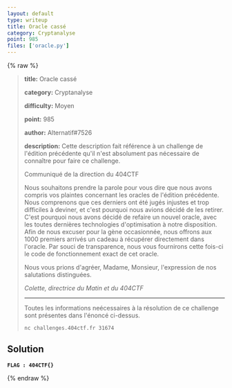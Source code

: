 ```yaml
---
layout: default
type: writeup
title: Oracle cassé
category: Cryptanalyse
point: 985
files: ['oracle.py']
---
```


{% raw %}
> **title:** Oracle cassé
>
> **category:** Cryptanalyse
>
> **difficulty:** Moyen
>
> **point:** 985
>
> **author:** Alternatif#7526
>
> **description:**
> Cette description fait référence à un challenge de l'édition précédente qu'il n'est absolument pas nécessaire de connaître pour faire ce challenge.
> 
> Communiqué de la direction du 404CTF
> 
> Nous souhaitons prendre la parole pour vous dire que nous avons compris vos plaintes concernant les oracles de l'édition précédente. Nous comprenons que ces derniers ont été jugés injustes et trop difficiles à deviner, et c'est pourquoi nous avions décidé de les retirer. C'est pourquoi nous avons décidé de refaire un nouvel oracle, avec les toutes dernières technologies d'optimisation à notre disposition. Afin de nous excuser pour la gène occasionnée, nous offrons aux 1000 premiers arrivés un cadeau à récupérer directement dans l'oracle. Par souci de transparence, nous vous fournirons cette fois-ci le code de fonctionnement exact de cet oracle.
> 
> Nous vous prions d'agréer, Madame, Monsieur, l'expression de nos salutations distinguées.  
> 
> *Colette, directrice du Matin et du 404CTF*
> 
> ***
> 
> Toutes les informations neécessaires à la résolution de ce challenge sont présentes dans l'énoncé ci-dessus.
> 
> ```
> nc challenges.404ctf.fr 31674
> ```

## Solution


**`FLAG : 404CTF{}`**

{% endraw %}